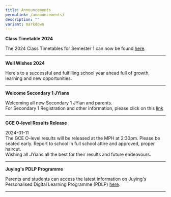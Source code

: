 ```yaml
---
title: Announcements
permalink: /announcements/
description: ""
variant: markdown
---
```

<p><strong>Class Timetable 2024</strong></p>
<p>The 2024 Class Timetables for Semester 1  can now be found <a href="https://drive.google.com/drive/folders/1smsehi_CI6xomS6gWB41cI-BUFeDaB3v">here</a>.</p>
<hr>

<p><strong>Well Wishes 2024</strong></p>
<p>Here's to a successful and fulfilling school year ahead full of growth, learning and new opportunities.</p>
<hr>

<p><strong>Welcome Secondary 1 JYians</strong></p>
<p>Welcoming all new Secondary 1 JYian and parents. 
<br>For Secondary 1 Registration and other information, please click on this <a href="https://www.juyingsec.moe.edu.sg/information/administrative-information/secondary-1-registration">link</a></p>
<hr>



<p><strong>GCE O-level Results Release</strong></p>
<p>2024-01-11<br>The GCE O-level results will be released at the MPH at 2:30pm. Please be seated early. Report to school in full school attire and approved, proper haircut.
<br> Wishing all JYians all the best for their results and future endeavours.
</p>
<hr>





<p><strong>Juying's PDLP Programme</strong></p>
<p>Parents and students can access the latest information on Juying's Personalised Digital Learning Programme (PDLP) <a rel="noopener" href="/programmes/personalised-digital-learning-programme-pdlp">here</a>.&nbsp;</p>
<hr>